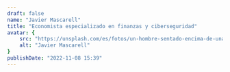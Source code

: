 ```yaml
---
draft: false
name: "Javier Mascarell"
title: "Economista especializado en finanzas y ciberseguridad"
avatar: {
    src: "https://unsplash.com/es/fotos/un-hombre-sentado-encima-de-una-silla-vestido-con-un-traje-vUDuYEUVZXY",
    alt: "Javier Mascarell"
}
publishDate: "2022-11-08 15:39"
---
```

